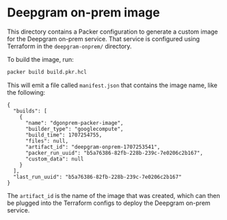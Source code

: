 # Deepgram on-prem image

This directory contains a Packer configuration to generate a custom image for
the Deepgram on-prem service. That service is configured using Terraform in the
`deepgram-onprem/` directory.

To build the image, run:

```bash
packer build build.pkr.hcl
```

This will emit a file called `manifest.json` that contains the image name, like the
following:

```
{
  "builds": [
    {
      "name": "dgonprem-packer-image",
      "builder_type": "googlecompute",
      "build_time": 1707254755,
      "files": null,
      "artifact_id": "deepgram-onprem-1707253541",
      "packer_run_uuid": "b5a76386-82fb-228b-239c-7e0206c2b167",
      "custom_data": null
    }
  ],
  "last_run_uuid": "b5a76386-82fb-228b-239c-7e0206c2b167"
}
```

The `artifact_id` is the name of the image that was created, which can then be plugged
into the Terraform configs to deploy the Deepgram on-prem service.
